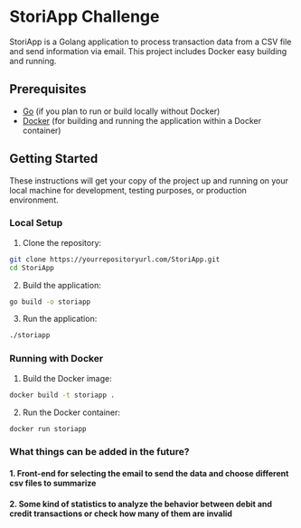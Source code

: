 # StoriApp Challenge

StoriApp is a Golang application to process transaction data from a CSV file and send information via email. This project includes Docker easy building and running.

## Prerequisites

- [Go](https://golang.org/doc/install) (if you plan to run or build locally without Docker)
- [Docker](https://docs.docker.com/get-docker/) (for building and running the application within a Docker container)

## Getting Started

These instructions will get your copy of the project up and running on your local machine for development, testing purposes, or production environment.

### Local Setup

1. Clone the repository:

```sh
git clone https://yourrepositoryurl.com/StoriApp.git
cd StoriApp
```

2. Build the application:

```sh
go build -o storiapp 
```

3. Run the application:
```sh
./storiapp
```

### Running with Docker

1. Build the Docker image:

```sh
docker build -t storiapp .
```

2. Run the Docker container:

```sh
docker run storiapp
```

### What things can be added in the future?
#### 1. Front-end for selecting the email to send the data and choose different csv files to summarize
#### 2. Some kind of statistics to analyze the behavior between debit and credit transactions or check how many of them are invalid
